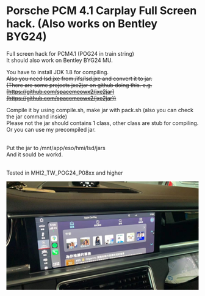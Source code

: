 # Porsche PCM 4.1 Carplay Full Screen hack. (Also works on Bentley BYG24)

Full screen hack for PCM4.1 (POG24 in train string)<br>
It should also work on Bentley BYG24 MU.<br>

You have to install JDK 1.8 for compiling.<br>
~~Also you need lsd.jxe from /ifs/lsd.jxe and convert it to jar.<br>~~
~~(There are some projects jxe2jar on github doing this. e.g. [https://github.com/spacemeowx2/jxe2jar](https://github.com/spacemeowx2/jxe2jar))~~

Compile it by using compile.sh, make jar with pack.sh (also you can check the jar command inside)<br>
Please not the jar should contains 1 class, other class are stub for compiling.<br>
Or you can use my precompiled jar.<br><br>

Put the jar to /mnt/app/eso/hmi/lsd/jars<br>
And it sould be workd.<br><br>

Tested in MHI2_TW_POG24_P08xx and higher<br>

![Result Example](https://github.com/askac/pcm41_carplay_fullscreen/raw/main/photo_2022-04-04_12-46-53.jpg)
